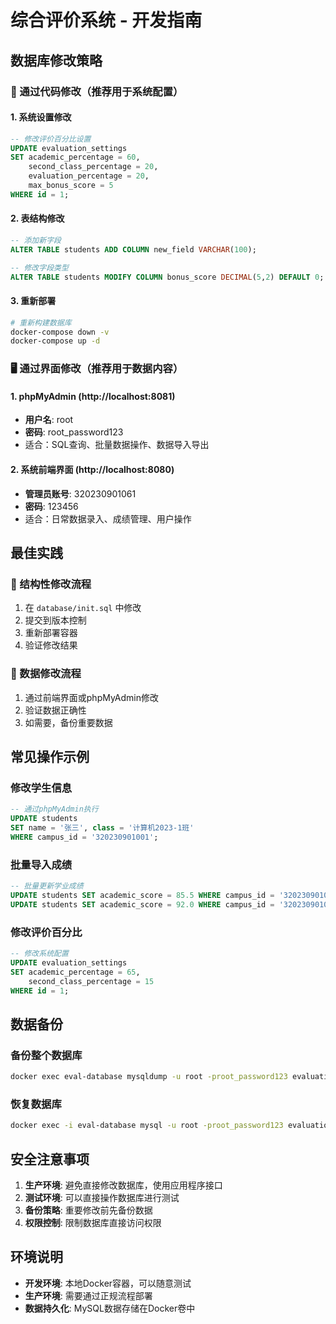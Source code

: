 # 综合评价系统 - 开发指南

## 数据库修改策略

### 🔧 通过代码修改（推荐用于系统配置）

#### 1. 系统设置修改
```sql
-- 修改评价百分比设置
UPDATE evaluation_settings 
SET academic_percentage = 60,
    second_class_percentage = 20,
    evaluation_percentage = 20,
    max_bonus_score = 5
WHERE id = 1;
```

#### 2. 表结构修改
```sql
-- 添加新字段
ALTER TABLE students ADD COLUMN new_field VARCHAR(100);

-- 修改字段类型
ALTER TABLE students MODIFY COLUMN bonus_score DECIMAL(5,2) DEFAULT 0;
```

#### 3. 重新部署
```bash
# 重新构建数据库
docker-compose down -v
docker-compose up -d
```

### 🖥️ 通过界面修改（推荐用于数据内容）

#### 1. phpMyAdmin (http://localhost:8081)
- **用户名**: root
- **密码**: root_password123
- 适合：SQL查询、批量数据操作、数据导入导出

#### 2. 系统前端界面 (http://localhost:8080)
- **管理员账号**: 320230901061
- **密码**: 123456
- 适合：日常数据录入、成绩管理、用户操作

## 最佳实践

### 🎯 结构性修改流程
1. 在 `database/init.sql` 中修改
2. 提交到版本控制
3. 重新部署容器
4. 验证修改结果

### 📝 数据修改流程
1. 通过前端界面或phpMyAdmin修改
2. 验证数据正确性
3. 如需要，备份重要数据

## 常见操作示例

### 修改学生信息
```sql
-- 通过phpMyAdmin执行
UPDATE students 
SET name = '张三', class = '计算机2023-1班' 
WHERE campus_id = '320230901001';
```

### 批量导入成绩
```sql
-- 批量更新学业成绩
UPDATE students SET academic_score = 85.5 WHERE campus_id = '320230901001';
UPDATE students SET academic_score = 92.0 WHERE campus_id = '320230901002';
```

### 修改评价百分比
```sql
-- 修改系统配置
UPDATE evaluation_settings 
SET academic_percentage = 65,
    second_class_percentage = 15 
WHERE id = 1;
```

## 数据备份

### 备份整个数据库
```bash
docker exec eval-database mysqldump -u root -proot_password123 evaluation_system > backup.sql
```

### 恢复数据库
```bash
docker exec -i eval-database mysql -u root -proot_password123 evaluation_system < backup.sql
```

## 安全注意事项

1. **生产环境**: 避免直接修改数据库，使用应用程序接口
2. **测试环境**: 可以直接操作数据库进行测试
3. **备份策略**: 重要修改前先备份数据
4. **权限控制**: 限制数据库直接访问权限

## 环境说明

- **开发环境**: 本地Docker容器，可以随意测试
- **生产环境**: 需要通过正规流程部署
- **数据持久化**: MySQL数据存储在Docker卷中
